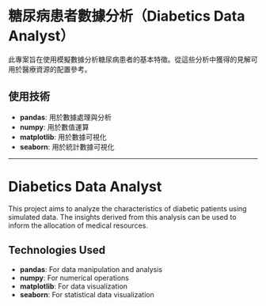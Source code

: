 # 糖尿病患者數據分析（Diabetics Data Analyst）

此專案旨在使用模擬數據分析糖尿病患者的基本特徵。從這些分析中獲得的見解可用於醫療資源的配置參考。

## 使用技術

- **pandas**: 用於數據處理與分析
- **numpy**: 用於數值運算
- **matplotlib**: 用於數據可視化
- **seaborn**: 用於統計數據可視化

---

# Diabetics Data Analyst

This project aims to analyze the characteristics of diabetic patients using simulated data. The insights derived from this analysis can be used to inform the allocation of medical resources.

## Technologies Used

- **pandas**: For data manipulation and analysis
- **numpy**: For numerical operations
- **matplotlib**: For data visualization
- **seaborn**: For statistical data visualization
